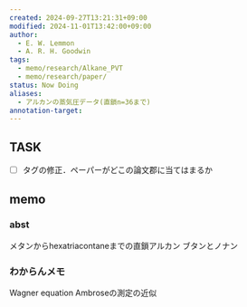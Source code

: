 ```yaml
---
created: 2024-09-27T13:21:31+09:00
modified: 2024-11-01T13:42:00+09:00
author:
  - E. W. Lemmon
  - A. R. H. Goodwin
tags:
  - memo/research/Alkane_PVT
  - memo/research/paper/
status: Now Doing
aliases:
  - アルカンの蒸気圧データ(直鎖n=36まで)
annotation-target: 
---
```

## TASK
- [ ] タグの修正．ペーパーがどこの論文郡に当てはまるか


## memo 
### abst
メタンからhexatriacontaneまでの直鎖アルカン
ブタンとノナン

### わからんメモ
Wagner equation
Ambroseの測定の近似
